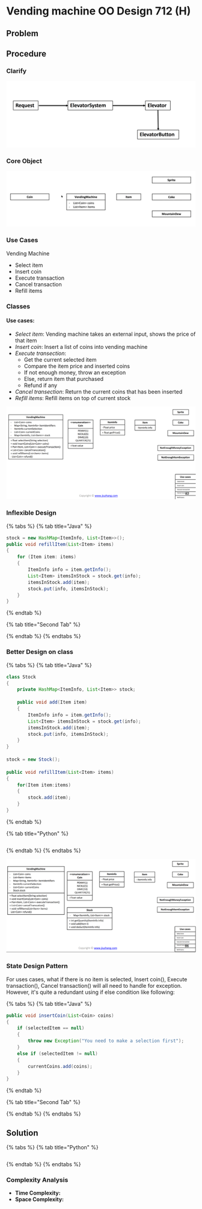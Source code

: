 # Vending machine OO Design 712 \(H\)

## Problem

## Procedure

### Clarify

![](../../.gitbook/assets/screen-shot-2021-07-11-at-10.11.51-pm.png)

### Core Object

![](../../.gitbook/assets/screen-shot-2021-07-14-at-10.42.28-am.png)

### Use Cases

Vending Machine

* Select item
* Insert coin
* Execute transaction
* Cancel transaction
* Refill items

### Classes

#### Use cases: 

* _Select item_: Vending machine takes an external input, shows the price of that item
* _Insert coin_: Insert a list of coins into vending machine
* _Execute transection_: 
  * Get the current selected item
  * Compare the item price and inserted coins
  * If not enough money, throw an exception
  * Else, return item that purchased
  * Refund if any
* _Cancel transection_: Return the current coins that has been inserted
* _Refill items_: Refill items on top of current stock

![](../../.gitbook/assets/screen-shot-2021-07-14-at-10.56.13-am.png)

### 

### Inflexible Design 

{% tabs %}
{% tab title="Java" %}
```java
stock = new HashMap<ItemInfo, List<Item>>();
public void refillItem(List<Item> items)
{
    for (Item item: items)
    {
        ItemInfo info = item.getInfo();
        List<Item> itemsInStock = stock.get(info);
        itemsInStock.add(item);
        stock.put(info, itemsInStock);
    }
}
```
{% endtab %}

{% tab title="Second Tab" %}

{% endtab %}
{% endtabs %}

### Better Design on class

{% tabs %}
{% tab title="Java" %}
```java
class Stock
{
    private HashMap<ItemInfo, List<Item>> stock;
    
    public void add(Item item)
    {
        ItemInfo info = item.getInfo();
        List<Item> itemsInStock = stock.get(info);
        itemsInStock.add(item);
        stock.put(info, itemsInStock);
    }
}

stock = new Stock();

public void refillItem(List<Item> items)
{
    for(Item item:items)
    {
        stock.add(item);
    }
}
```
{% endtab %}

{% tab title="Python" %}
```python

```
{% endtab %}
{% endtabs %}

![](../../.gitbook/assets/screen-shot-2021-07-14-at-11.18.08-am.png)

### State Design Pattern

For uses cases, what if there is no item is selected, Insert coin\(\), Execute transaction\(\), Cancel transaction\(\) will all need to handle for exception. However, it's quite a redundant using if else condition like following:

{% tabs %}
{% tab title="Java" %}
```java
public void insertCoin(List<Coin> coins)
{
    if (selectedItem == null)
    {
        throw new Exception("You need to make a selection first");
    }
    else if (selectedItem != null)
    {
        currentCoins.add(coins);
    }
}
```
{% endtab %}

{% tab title="Second Tab" %}

{% endtab %}
{% endtabs %}



## Solution 

{% tabs %}
{% tab title="Python" %}
```python

```
{% endtab %}
{% endtabs %}

### Complexity Analysis

* **Time Complexity:**
* **Space Complexity:**


